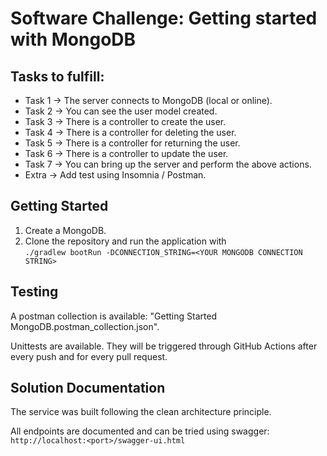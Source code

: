 # Software Challenge: Getting started with MongoDB

## Tasks to fulfill:

- Task 1 → The server connects to MongoDB (local or online).
- Task 2 → You can see the user model created.
- Task 3 → There is a controller to create the user.
- Task 4 → There is a controller for deleting the user.
- Task 5 → There is a controller for returning the user.
- Task 6 → There is a controller to update the user.
- Task 7 → You can bring up the server and perform the above actions.
- Extra → Add test using Insomnia / Postman.

## Getting Started

1. Create a MongoDB.
2. Clone the repository and run the application with<br>
```./gradlew bootRun -DCONNECTION_STRING=<YOUR MONGODB CONNECTION STRING>```

## Testing
A postman collection is available: "Getting Started MongoDB.postman_collection.json".

Unittests are available. They will be triggered through GitHub Actions after every push and for every pull request.

## Solution Documentation
The service was built following the clean architecture principle.

All endpoints are documented and can be tried using swagger: ```http://localhost:<port>/swagger-ui.html```

